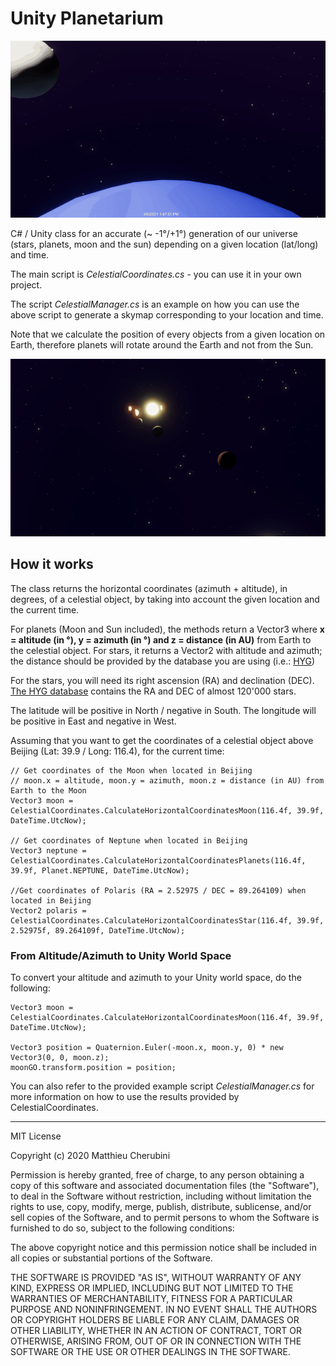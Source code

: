 # Unity Planetarium

![Demo 01](/img/demo_01.gif)

C# / Unity class for an accurate (~ -1°/+1°) generation of our universe (stars, planets, moon and the sun) depending on a given location (lat/long) and time.

The main script is *CelestialCoordinates.cs* - you can use it in your own project.

The script *CelestialManager.cs* is an example on how you can use the above script to generate a skymap corresponding to your location and time.

Note that we calculate the position of every objects from a given location on Earth, therefore planets will rotate around the Earth and not from the Sun.

![Demo 02](/img/demo_02.gif)

## How it works

The class returns the horizontal coordinates (azimuth + altitude), in degrees, of a celestial object, by taking into account the given location and the current time.

For planets (Moon and Sun included), the methods return a Vector3 where **x = altitude (in °), y = azimuth (in °) and z = distance (in AU)** from Earth to the celestial object.
For stars, it returns a Vector2 with altitude and azimuth; the distance should be provided by the database you are using (i.e.: [HYG](https://github.com/astronexus/HYG-Database))

For the stars, you will need its right ascension (RA) and declination (DEC). [The HYG database](https://github.com/astronexus/HYG-Database) contains the RA and DEC of almost 120'000 stars.

The latitude will be positive in North / negative in South. The longitude will be positive in East and negative in West.

Assuming that you want to get the coordinates of a celestial object above Beijing (Lat: 39.9 / Long: 116.4), for the current time:


```
// Get coordinates of the Moon when located in Beijing
// moon.x = altitude, moon.y = azimuth, moon.z = distance (in AU) from Earth to the Moon
Vector3 moon = CelestialCoordinates.CalculateHorizontalCoordinatesMoon(116.4f, 39.9f, DateTime.UtcNow);

// Get coordinates of Neptune when located in Beijing
Vector3 neptune = CelestialCoordinates.CalculateHorizontalCoordinatesPlanets(116.4f, 39.9f, Planet.NEPTUNE, DateTime.UtcNow);

//Get coordinates of Polaris (RA = 2.52975 / DEC = 89.264109) when located in Beijing
Vector2 polaris = CelestialCoordinates.CalculateHorizontalCoordinatesStar(116.4f, 39.9f, 2.52975f, 89.264109f, DateTime.UtcNow);

```

### From Altitude/Azimuth to Unity World Space

To convert your altitude and azimuth to your Unity world space, do the following:

```
Vector3 moon = CelestialCoordinates.CalculateHorizontalCoordinatesMoon(116.4f, 39.9f, DateTime.UtcNow);

Vector3 position = Quaternion.Euler(-moon.x, moon.y, 0) * new Vector3(0, 0, moon.z);
moonGO.transform.position = position;
```

You can also refer to the provided example script *CelestialManager.cs* for more information on how to use the results provided by CelestialCoordinates.

---

MIT License

Copyright (c) 2020 Matthieu Cherubini

Permission is hereby granted, free of charge, to any person obtaining a copy of this software and associated documentation files (the "Software"), to deal in the Software without restriction, including without limitation the rights to use, copy, modify, merge, publish, distribute, sublicense, and/or sell copies of the Software, and to permit persons to whom the Software is furnished to do so, subject to the following conditions:

The above copyright notice and this permission notice shall be included in all copies or substantial portions of the Software.

THE SOFTWARE IS PROVIDED "AS IS", WITHOUT WARRANTY OF ANY KIND, EXPRESS OR IMPLIED, INCLUDING BUT NOT LIMITED TO THE WARRANTIES OF MERCHANTABILITY, FITNESS FOR A PARTICULAR PURPOSE AND NONINFRINGEMENT. IN NO EVENT SHALL THE AUTHORS OR COPYRIGHT HOLDERS BE LIABLE FOR ANY CLAIM, DAMAGES OR OTHER LIABILITY, WHETHER IN AN ACTION OF CONTRACT, TORT OR OTHERWISE, ARISING FROM, OUT OF OR IN CONNECTION WITH THE SOFTWARE OR THE USE OR OTHER DEALINGS IN THE SOFTWARE.

